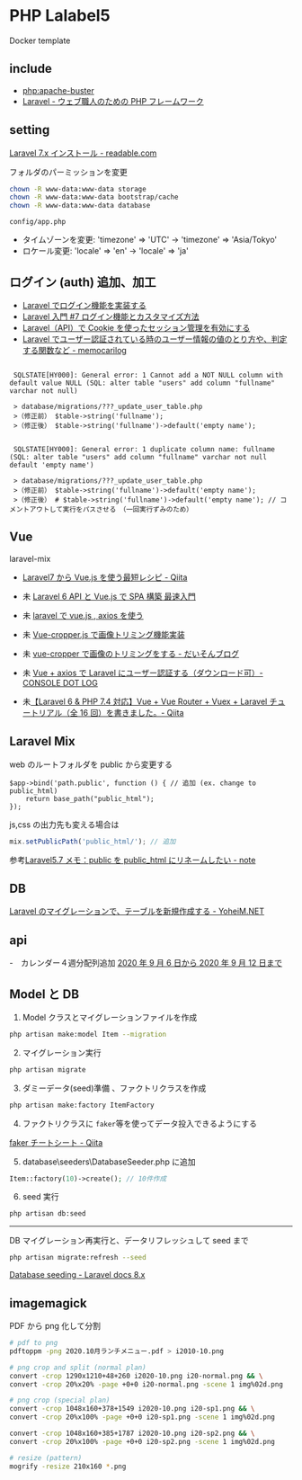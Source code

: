 # PHP Lalabel5

Docker template

## include

- [php:apache-buster](https://hub.docker.com/layers/php/library/php/apache-buster/images/sha256-de0cf026c47735646737b393bb14a143c1aebf552f04055df0f44014b105796b?context=explore)
- [Laravel - ウェブ職人のための PHP フレームワーク](http://laravel.jp/)

## setting

[Laravel 7.x インストール - readable.com](https://readouble.com/laravel/7.x/ja/installation.html)

フォルダのパーミッションを変更

```bash
chown -R www-data:www-data storage
chown -R www-data:www-data bootstrap/cache
chown -R www-data:www-data database
```

`config/app.php`

- タイムゾーンを変更: 'timezone' => 'UTC' -> 'timezone' => 'Asia/Tokyo'
- ロケール変更: 'locale' => 'en' -> 'locale' => 'ja'

## ログイン (auth) 追加、加工

- [Laravel でログイン機能を実装する](https://qiita.com/ucan-lab/items/bd0d6f6449602072cb87)
- [Laravel 入門 #7 ログイン機能とカスタマイズ方法](https://knowledge.cpi.ad.jp/howto-cpi/laravel-login/)
- [Laravel（API）で Cookie を使ったセッション管理を有効にする](https://deha.co.jp/magazine/admin-laravel-nuxt-cookie-auth/#Cookie)
- [Laravel でユーザー認証されている時のユーザー情報の値のとり方や、判定する関数など - memocarilog](https://memocarilog.info/php-mysql/8749)

```bash: DB migrate time error No.1

 SQLSTATE[HY000]: General error: 1 Cannot add a NOT NULL column with default value NULL (SQL: alter table "users" add column "fullname" varchar not null)

 > database/migrations/???_update_user_table.php
 >（修正前） $table->string('fullname');
 >（修正後） $table->string('fullname')->default('empty name');
```

```bash: DB migrate time error No.2

 SQLSTATE[HY000]: General error: 1 duplicate column name: fullname (SQL: alter table "users" add column "fullname" varchar not null default 'empty name')

 > database/migrations/???_update_user_table.php
 >（修正前） $table->string('fullname')->default('empty name');
 >（修正後） # $table->string('fullname')->default('empty name'); // コメントアウトして実行をパスさせる　（一回実行ずみのため）
```

## Vue

laravel-mix

- [Laravel7 から Vue.js を使う最短レシピ - Qiita](https://qiita.com/fruitriin/items/118c773b045101db7651)
- 未 [Laravel 6 API と Vue.js で SPA 構築 最速入門](https://noumenon-th.net/programming/2020/02/13/laravel-vue-spa/)
- 未 [laravel で vue.js , axios を使う](https://qiita.com/ma7ma7pipipi/items/d58b1a8114f122bf918d)
- 未 [Vue-cropper.js で画像トリミング機能実装](https://www.koatech.info/blog/vue-cropper-js-intro/)
- 未 [vue-cropper で画像のトリミングをする - だいそんブログ](https://dkdk0125.work/vue-cropper%E3%81%A7%E7%94%BB%E5%83%8F%E3%81%AE%E3%83%88%E3%83%AA%E3%83%9F%E3%83%B3%E3%82%B0%E3%82%92%E3%81%99%E3%82%8B/)
- 未 [Vue + axios で Laravel にユーザー認証する（ダウンロード可）- CONSOLE DOT LOG](https://blog.capilano-fw.com/?p=3458)

- 未[【Laravel 6 & PHP 7.4 対応】Vue + Vue Router + Vuex + Laravel チュートリアル（全 16 回）を書きました。- Qiita](https://qiita.com/MasahiroHarada/items/2597bd6973a45f92e1e8)

## Laravel Mix

web のルートフォルダを public から変更する

```bootstrap/app.php
$app->bind('path.public', function () { // 追加 (ex. change to public_html)
    return base_path("public_html");
});
```

js,css の出力先も変える場合は

```webpack.mix.js
mix.setPublicPath('public_html/'); // 追加
```

参考[Laravel5.7 メモ：public を public_html にリネームしたい - note](https://note.com/watarunakayama/n/n16efb005ef6e)

## DB

[Laravel のマイグレーションで、テーブルを新規作成する - YoheiM.NET](https://www.yoheim.net/blog.php?q=20180506)

## api

-　カレンダー４週分配列追加 [2020 年 9 月 6 日から 2020 年 9 月 12 日まで](http://www.jpn.week-numbers.com/37%E5%B9%B4%E7%AC%AC2020%E9%80%B1.html)

## Model と DB

1. Model クラスとマイグレーションファイルを作成

```bash
php artisan make:model Item --migration
```

2. マイグレーション実行

```bash
php artisan migrate
```

3. ダミーデータ(seed)準備 、ファクトリクラスを作成

```bash
php artisan make:factory ItemFactory
```

4. ファクトリクラスに `faker`等を使ってデータ投入できるようにする

[faker チートシート - Qiita](https://qiita.com/tosite0345/items/1d47961947a6770053af)

5. database\seeders\DatabaseSeeder.php に追加

```php
Item::factory(10)->create(); // 10件作成
```

6. seed 実行

```bash
php artisan db:seed
```

---

DB マイグレーション再実行と、データリフレッシュして seed まで

```bash
php artisan migrate:refresh --seed
```

[Database seeding - Laravel docs 8.x](https://laravel.com/docs/8.x/seeding)

## imagemagick

PDF から png 化して分割

```bash
# pdf to png
pdftoppm -png 2020.10月ランチメニュー.pdf > i2010-10.png

# png crop and split (normal plan)
convert -crop 1290x1210+48+260 i2020-10.png i20-normal.png && \
convert -crop 20%x20% -page +0+0 i20-normal.png -scene 1 img%02d.png

# png crop (special plan)
convert -crop 1048x160+378+1549 i2020-10.png i20-sp1.png && \
convert -crop 20%x100% -page +0+0 i20-sp1.png -scene 1 img%02d.png

convert -crop 1048x160+385+1787 i2020-10.png i20-sp2.png && \
convert -crop 20%x100% -page +0+0 i20-sp2.png -scene 1 img%02d.png

# resize (pattern)
mogrify -resize 210x160 *.png
```
